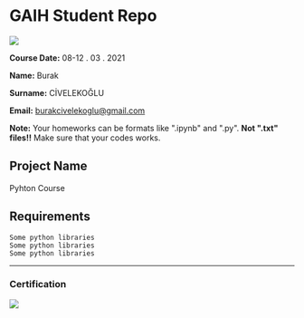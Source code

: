 # GAIH Student Repo
![](img/newlogo.png)

**Course Date:** 08-12 . 03 . 2021

**Name:** Burak

**Surname:** CİVELEKOĞLU

**Email:** burakcivelekoglu@gmail.com  

**Note:** Your homeworks can be formats like ".ipynb" and ".py". **Not ".txt" files!!** Make sure that your codes works.  

## Project Name
Pyhton Course

## Requirements
```
Some python libraries
Some python libraries
Some python libraries
```
---

### Certification
![](img/TopLearnerCertificate.png)

